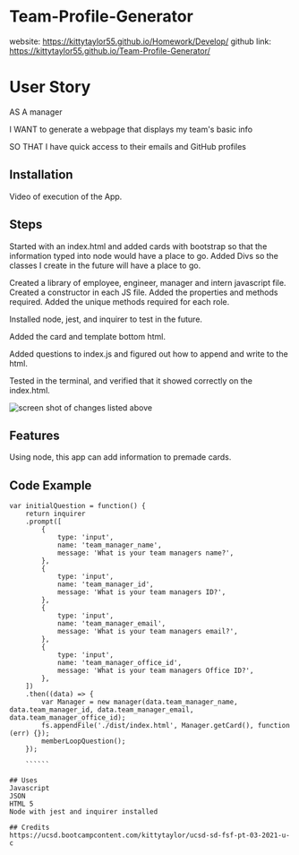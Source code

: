 # Team-Profile-Generator
website: https://kittytaylor55.github.io/Homework/Develop/
github link: https://kittytaylor55.github.io/Team-Profile-Generator/


# User Story

AS A manager

I WANT to generate a webpage that displays my team's basic info

SO THAT I have quick access to their emails and GitHub profiles

## Installation
Video of execution of the App.

## Steps
Started with an index.html and added cards with bootstrap so that the information typed into node would have a place to go.
Added Divs so the classes I create in the future will have a place to go.

Created a library of employee, engineer, manager and intern javascript file.
Created a constructor in each JS file.
Added the properties and methods required.
Added the unique methods required for each role.

Installed node, jest, and inquirer to test in the future.

Added the card and template bottom html.

Added questions to index.js and figured out how to  append and write to the html.

Tested in the terminal, and verified that it showed correctly on the index.html.

<img src="https://kittytaylor55.github.io/Team-Profile-Generator/Assets/screenshot.png" alt="screen shot of changes listed above"/>


## Features
Using node, this app can add information to premade cards.

## Code Example
``````
var initialQuestion = function() {
    return inquirer
    .prompt([
        {
            type: 'input',
            name: 'team_manager_name',
            message: 'What is your team managers name?',
        },
        {
            type: 'input',
            name: 'team_manager_id',
            message: 'What is your team managers ID?',
        },
        {
            type: 'input',
            name: 'team_manager_email',
            message: 'What is your team managers email?',
        },
        {
            type: 'input',
            name: 'team_manager_office_id',
            message: 'What is your team managers Office ID?',
        },
    ])
    .then((data) => {
        var Manager = new manager(data.team_manager_name, data.team_manager_id, data.team_manager_email, data.team_manager_office_id);
        fs.appendFile('./dist/index.html', Manager.getCard(), function (err) {});
        memberLoopQuestion();
    });

    ``````

## Uses
Javascript
JSON
HTML 5
Node with jest and inquirer installed

## Credits
https://ucsd.bootcampcontent.com/kittytaylor/ucsd-sd-fsf-pt-03-2021-u-c
